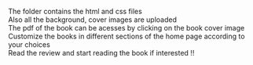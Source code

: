 The folder contains the html and css files<br>
Also all the background, cover images are uploaded <br>
The pdf of the book can be acesses by clicking on the book cover image<br>
Customize the books in different sections of the home page according to your choices<br>
Read the review and start reading the book if interested !!

